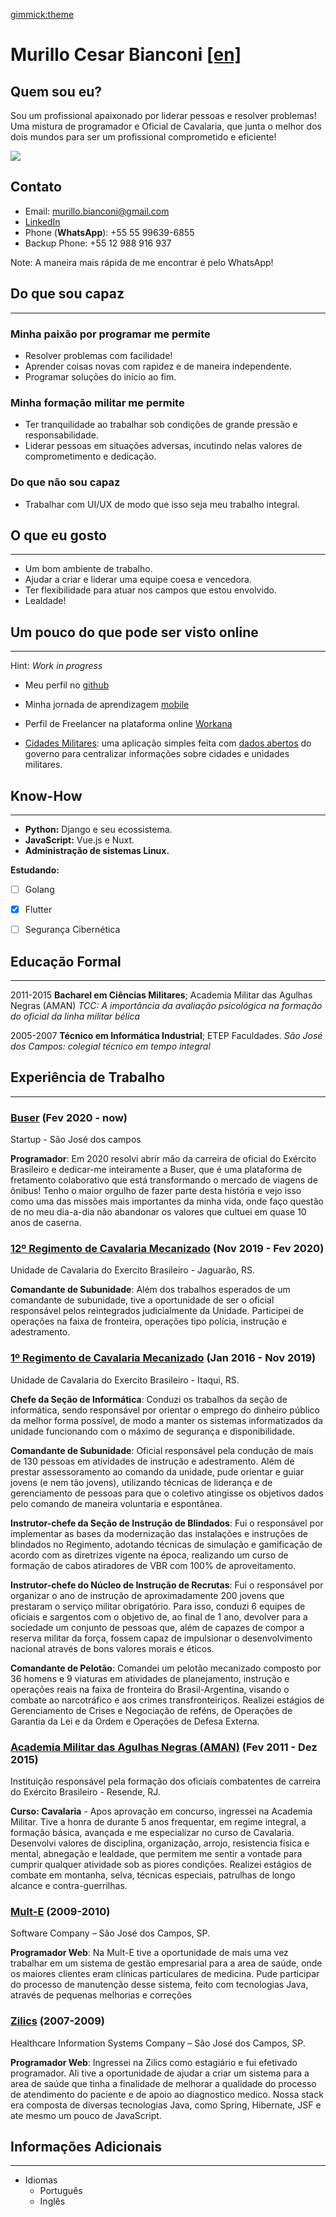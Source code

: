 [gimmick:theme](cosmo)

Murillo Cesar Bianconi [[en]](/en)
======================

## Quem sou eu?
Sou um profissional apaixonado por liderar pessoas e resolver problemas! Uma mistura de programador e Oficial de Cavalaria, que junta o melhor dos dois mundos para ser um profissional comprometido e eficiente!

![](https://mcbianconi.github.io/avatar.jpg)

## Contato
- Email: [murillo.bianconi@gmail.com](mailto:murillo.bianconi@gmail.com)
- [LinkedIn](https://www.linkedin.com/in/mcbianconi)
- Phone (**WhatsApp**): +55 55 99639-6855
- Backup Phone: +55 12 988 916 937

Note: A maneira mais rápida de me encontrar é pelo WhatsApp!

## Do que sou capaz
-------------------

### Minha paixão por programar me permite
- Resolver problemas com facilidade!
- Aprender coisas novas com rapidez e de maneira independente.
- Programar soluções do início ao fim.

### Minha formação militar me permite
- Ter tranquilidade ao trabalhar sob condições de grande pressão e responsabilidade.
- Liderar pessoas em situações adversas, incutindo nelas valores de comprometimento e dedicação.


### Do que não sou capaz
- Trabalhar com UI/UX de modo que isso seja meu trabalho integral.

## O que eu gosto
-----------------
- Um bom ambiente de trabalho.
- Ajudar a criar e liderar uma equipe coesa e vencedora.
- Ter flexibilidade para atuar nos campos que estou envolvido.
- Lealdade!

## Um pouco do que pode ser visto online
----------------------------------------
Hint: *Work in progress*

- Meu perfil no [github](https://github.com/mcbianconi)

- Minha jornada de aprendizagem [mobile](https://github.com/mcbianconi/mi-card)

- Perfil de Freelancer na plataforma online [Workana](https://www.workana.com/freelancer/murillo-cesar-bianconi?utm_source=share-profile&utm_medium=email&utm_campaign=share-2019-10-20)

- [Cidades Militares](http://cidadesmilitares.herokuapp.com/): uma aplicação simples feita com [dados abertos](http://dados.gov.br/) do governo para centralizar informações sobre cidades e unidades militares. 

## Know-How
---------------------------

- **Python:** Django e seu ecossistema.
- **JavaScript:** Vue.js e Nuxt.
- **Administração de sistemas Linux.**

**Estudando:**  
- [ ] Golang
- [x] Flutter
- [ ] Segurança Cibernética



## Educação Formal
------------------

2011-2015
    **Bacharel em Ciências Militares**; Academia Militar das Agulhas Negras (AMAN)
    *TCC: A importância da avaliação psicológica na formação do oficial da linha militar bélica*

2005-2007
    **Técnico em Informática Industrial**; ETEP Faculdades.
    *São José dos Campos: colegial técnico em tempo integral*

## Experiência de Trabalho
--------------------------

### [Buser](https://www.buser.com.br) (Fev 2020 - now)
Startup - São José dos campos

**Programador**: Em 2020 resolvi abrir mão da carreira de oficial do Exército Brasileiro e dedicar-me inteiramente a Buser, que é uma plataforma de fretamento colaborativo que está transformando o mercado de viagens de ônibus!
Tenho o maior orgulho de fazer parte desta história e vejo isso como uma das missões mais importantes da minha vida, onde faço questão de no meu dia-a-dia não abandonar os valores que cultuei em quase 10 anos de caserna.

### [12º Regimento de Cavalaria Mecanizado](http://www.1rcmec.eb.mil.br) (Nov 2019 - Fev 2020)
Unidade de Cavalaria do Exercito Brasileiro - Jaguarão, RS.

**Comandante de Subunidade**: Além dos trabalhos esperados de um comandante de subunidade, tive a oportunidade de ser o oficial responsável pelos reintegrados judicialmente da Unidade. Participei de operações na faixa de fronteira, operações tipo polícia, instrução e adestramento.

### [1º Regimento de Cavalaria Mecanizado](http://www.1rcmec.eb.mil.br) (Jan 2016 - Nov 2019)
Unidade de Cavalaria do Exercito Brasileiro - Itaqui, RS.



**Chefe da Seção de Informática**: Conduzi os trabalhos da seção de informática, sendo responsável por orientar o emprego do dinheiro público da melhor forma possível, de modo a manter os sistemas informatizados da unidade funcionando com o máximo de segurança e disponibilidade.

**Comandante de Subunidade**: Oficial responsável pela condução de mais de 130 pessoas em atividades de instrução e adestramento. Além de prestar assessoramento ao comando da unidade, pude orientar e guiar jovens (e nem tão jovens), utilizando técnicas de liderança e de gerenciamento de pessoas para que o coletivo atingisse os objetivos dados pelo comando de maneira voluntaria e espontânea.

**Instrutor-chefe da Seção de Instrução de Blindados**: Fui o responsável por implementar as bases da modernização das instalações e instruções de blindados no Regimento, adotando técnicas de simulação e gamificação de acordo com as diretrizes vigente na época, realizando um curso de formação de cabos atiradores de VBR com 100% de aproveitamento.

**Instrutor-chefe do Núcleo de Instrução de Recrutas**: Fui o responsável por organizar o ano de instrução de aproximadamente 200 jovens que prestaram o serviço militar obrigatório. Para isso, conduzi 6 equipes de oficiais e sargentos com o objetivo de, ao final de 1 ano, devolver para a sociedade um conjunto de pessoas que, além de capazes de compor a reserva militar da força, fossem capaz de impulsionar o desenvolvimento nacional através de bons valores morais e éticos.

**Comandante de Pelotão**: Comandei um pelotão mecanizado composto por 36 homens e 9 viaturas em atividades de planejamento, instrução e operações reais na faixa de fronteira do Brasil-Argentina, visando o combate ao narcotráfico e aos crimes transfronteiriços.
Realizei estágios de Gerenciamento de Crises e Negociação de reféns, de Operações de Garantia da Lei e da Ordem e Operações de Defesa Externa.


### [Academia Militar das Agulhas Negras (AMAN)](http://www.aman.eb.mil.br/) (Fev 2011 - Dez 2015)
 Instituição responsável pela formação dos oficiais combatentes de carreira do Exército Brasileiro - Resende, RJ.

 **Curso: Cavalaria** - Apos aprovação em concurso, ingressei na Academia Militar. Tive a honra de durante 5 anos frequentar, em regime integral, a formação básica, avançada e me especializar no curso de Cavalaria.
 Desenvolvi valores de disciplina, organização, arrojo, resistencia física e mental, abnegação e lealdade, que permitem me sentir a vontade para cumprir qualquer atividade sob as piores condições.
 Realizei estágios de combate em montanha, selva, técnicas especiais, patrulhas de longo alcance e contra-guerrilhas.


### [Mult-E](https://www.mult-e.com.br/) (2009-2010)
Software Company – São José dos Campos, SP.

**Programador Web**: Na Mult-E tive a oportunidade de mais uma vez trabalhar em um sistema de gestão empresarial para a area de saúde, onde os maiores clientes eram clinicas particulares de medicina. Pude participar do processo de manutenção desse sistema, feito com tecnologias Java, através de pequenas melhorias e correções


### [Zilics](https://www.facebook.com/pages/Zilics-Sistemas-de-informa%C3%A7%C3%A3o-em-sa%C3%BAde/115528501790607) (2007-2009)
Healthcare Information Systems Company – São José dos Campos, SP.

**Programador Web**: Ingressei na Zilics como estagiário e fui efetivado programador. Ali tive a oportunidade de ajudar a criar um sistema para a area de saúde que tinha a finalidade de melhorar a qualidade do processo de atendimento do paciente e de apoio ao diagnostico medico. Nossa stack era composta de diversas tecnologias Java, como Spring, Hibernate, JSF e ate mesmo um pouco de JavaScript.


## Informações Adicionais
-------------------------

* Idiomas
     * Português
     * Inglês